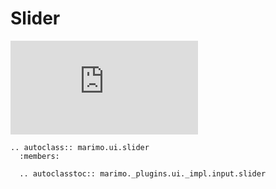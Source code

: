# Slider

<iframe class="demo" src="https://components.marimo.io/?component=slider" frameborder="no"></iframe>

```{eval-rst}
.. autoclass:: marimo.ui.slider
  :members:

  .. autoclasstoc:: marimo._plugins.ui._impl.input.slider
```

